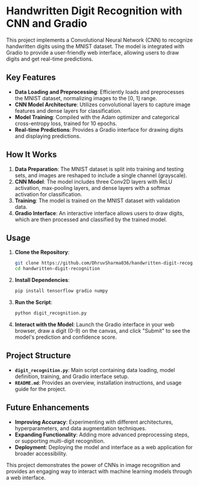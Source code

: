 # Handwritten Digit Recognition with CNN and Gradio

This project implements a Convolutional Neural Network (CNN) to recognize handwritten digits using the MNIST dataset. The model is integrated with Gradio to provide a user-friendly web interface, allowing users to draw digits and get real-time predictions.

## Key Features

- **Data Loading and Preprocessing**: Efficiently loads and preprocesses the MNIST dataset, normalizing images to the [0, 1] range.
- **CNN Model Architecture**: Utilizes convolutional layers to capture image features and dense layers for classification.
- **Model Training**: Compiled with the Adam optimizer and categorical cross-entropy loss, trained for 10 epochs.
- **Real-time Predictions**: Provides a Gradio interface for drawing digits and displaying predictions.

## How It Works

1. **Data Preparation**: The MNIST dataset is split into training and testing sets, and images are reshaped to include a single channel (grayscale).
2. **CNN Model**: The model includes three Conv2D layers with ReLU activation, max-pooling layers, and dense layers with a softmax activation for classification.
3. **Training**: The model is trained on the MNIST dataset with validation data.
4. **Gradio Interface**: An interactive interface allows users to draw digits, which are then processed and classified by the trained model.

## Usage

1. **Clone the Repository**:
    ```bash
    git clone https://github.com/DhruvSharma036/handwritten-digit-recognition.git
    cd handwritten-digit-recognition
    ```

2. **Install Dependencies**:
    ```bash
    pip install tensorflow gradio numpy
    ```

3. **Run the Script**:
    ```bash
    python digit_recognition.py
    ```

4. **Interact with the Model**:
    Launch the Gradio interface in your web browser, draw a digit (0-9) on the canvas, and click "Submit" to see the model's prediction and confidence score.

## Project Structure

- **`digit_recognition.py`**: Main script containing data loading, model definition, training, and Gradio interface setup.
- **`README.md`**: Provides an overview, installation instructions, and usage guide for the project.

## Future Enhancements

- **Improving Accuracy**: Experimenting with different architectures, hyperparameters, and data augmentation techniques.
- **Expanding Functionality**: Adding more advanced preprocessing steps, or supporting multi-digit recognition.
- **Deployment**: Deploying the model and interface as a web application for broader accessibility.

This project demonstrates the power of CNNs in image recognition and provides an engaging way to interact with machine learning models through a web interface.

